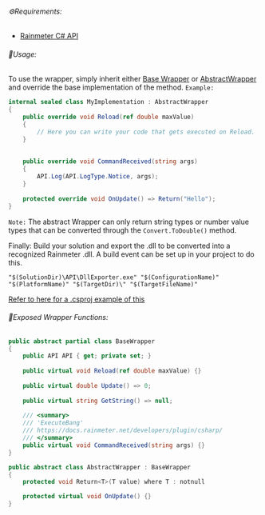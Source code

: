 ###### ⚙️Requirements:
- [Rainmeter C# API](https://github.com/rainmeter/rainmeter-plugin-sdk/tree/master/API)

###### 📝Usage:
To use the wrapper, simply inherit either [Base Wrapper](https://github.com/Arion-Kun/Rainmeter/blob/main/src/BaseWrapper.cs) or [AbstractWrapper](https://github.com/Arion-Kun/Rainmeter/blob/main/src/AbstractWrapper.cs) and override the base implementation of the method.
`Example:`
```cs
internal sealed class MyImplementation : AbstractWrapper  
{  
    public override void Reload(ref double maxValue)  
    {
        // Here you can write your code that gets executed on Reload.
    }
      
  
    public override void CommandReceived(string args)  
    {  
        API.Log(API.LogType.Notice, args);
    }  
  
    protected override void OnUpdate() => Return("Hello");  
}
```
`Note:` The abstract Wrapper can only return string types or number value types that can be converted through the `Convert.ToDouble()` method.

Finally: Build your solution and export the .dll to be converted into a recognized Rainmeter .dll.
A build event can be set up in your project to do this.
```
"$(SolutionDir)\API\DllExporter.exe" "$(ConfigurationName)" "$(PlatformName)" "$(TargetDir)\" "$(TargetFileName)"
```
[Refer to here for a .csproj example of this](https://github.com/rainmeter/rainmeter-plugin-sdk/blob/master/C%23/PluginEmpty/PluginEmpty.csproj#L92)

###### 📝Exposed Wrapper Functions:
```cs
public abstract partial class BaseWrapper
{
	public API API { get; private set; }  
	  
	public virtual void Reload(ref double maxValue) {}  
	  
	public virtual double Update() => 0;  
	  
	public virtual string GetString() => null;  
	  
	/// <summary>  
	/// 'ExecuteBang'  
	/// https://docs.rainmeter.net/developers/plugin/csharp/  
	/// </summary>  
	public virtual void CommandReceived(string args) {}
}
```

```cs
public abstract class AbstractWrapper : BaseWrapper  
{
	protected void Return<T>(T value) where T : notnull

	protected virtual void OnUpdate() {}
}
```

